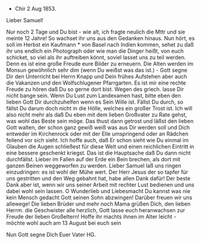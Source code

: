 + Chir 2 Aug 1853.

Lieber Samuel!

Nur noch 2 Tage und Du bist - wie alt, ich fragte neulich die Mttr und sie meinte 12 Jahre! So wachset ihr uns aus den Gedanken hinaus. Nun hört, es soll im Herbst ein Kaufmann <Pfleiderer>* von Basel nach Indien kommen, sehet zu daß ihr uns endlich ein Photograph oder wie man die Dinger heißt, von euch schicket, so viel als ihr auftreiben könnt, soviel lasset uns zu teil werden. Denn es ist eine große Freude eure Bilder zu erneuern. Die Alten werden im Monsun gewöhnlich sehr dim (wenn Du weißst was das ist.) - Gott segne Dir den Unterricht bei Herrn Knapp und Dein frühes Aufstehen aber auch die Vakanzen und den Wolfschlugener Pfarrgarten. Es ist mir eine rechte Freude zu hören daß Du so gerne dort bist. Wegen des griech. lasse Dir nicht bange sein. Wenn Du Lust zum Landexamen hast, bitte eben den lieben Gott Dir durchzuhelfen wenn es Sein Wille ist. Fällst Du durch, so fällst Du darum doch nicht in die Hölle, welches ein großer Trost ist. Ich will also nicht mehr als daß Du eben mit dem lieben Großvater zu Rate gehst, was wohl das Beste sein möge. Das thust dann getrost und läßst den lieben Gott walten, der schon ganz gewiß weiß was aus Dir werden soll und Dich entweder im Kirchenrock oder mit der Elle umspringend oder an Rädchen feilend vor sich sieht. Ich hoffe auch, daß Er schon sieht wie Du einmal im Glauben die Augen schließest für diese Welt und einen reichlichen Eintritt in eine bessere geschenkt kriegst. Das ist die Hauptsache daß Du dann nicht durchfällst. Lieber im Fallen auf der Erde ein Bein brechen, als dort mit ganzen Beinen weggeworfen zu werden. Lieber Samuel laß uns ringen einzudringen: es ist wohl der Mühe wert. Der Herr Jesus der so tapfer für uns gestritten und den Weg gebahnt hat, habe allen Dank dafür! Der beste Dank aber ist, wenn wir uns seiner Arbeit mit rechter Lust bedienen und uns dabei wohl sein lassen. O Wunderlieb und Liebesmacht Du kannst was nie kein Mensch gedacht Gott seinen Sohn abzwingen! Darüber freuen wir uns allewege! 
Die lieben Brüder und mehr noch Mama grüßen Dich, den lieben Herrm. die Geschwister alle herzlich, Gott lasse euch heranwachsen zur Freude der lieben Großeltern! Hoffe ihr machts ihnen im Alter leicht - möchte wohl auch am 13 August bei euch sein

Nun Gott segne Dich
 Euer Vater HG.

